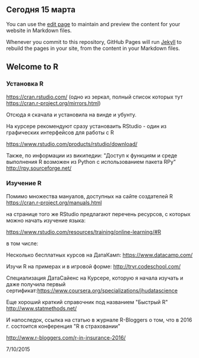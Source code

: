 ## Cегодня 15 марта

You can use the [edit page](https://github.com/NataliaTyzhinova/nataliatyzhinova.github.io/edit/master/index.md) to maintain and preview the content for your website in Markdown files.

Whenever you commit to this repository, GitHub Pages will run [Jekyll](https://jekyllrb.com/) to rebuild the pages in your site, from the content in your Markdown files.

## Welcome to R

### Установка R

https://cran.rstudio.com/ (одно из зеркал, полный список которых тут https://cran.r-project.org/mirrors.html)

Отсюда я скачала и установила на винде и убунту.

На курсере рекомендуют сразу установаить RStudio - один из графических интерфейсов для работы с R

https://www.rstudio.com/products/rstudio/download/


Также, по информации из википедии: "Доступ к функциям и среде выполнения R возможен из Python с использованием пакета RPy" http://rpy.sourceforge.net/


### Изучение R

Помимо множества мануалов, доступных на сайте создателей R https://cran.r-project.org/manuals.html

на странице того же RStudio предлагают перечень ресурсов, с которых можно начать изучение языка:

https://www.rstudio.com/resources/training/online-learning/#R

в том числе:

Несколько бесплатных курсов на ДатаКамп: https://www.datacamp.com/

Изучи R на примерах и в игровой форме: http://tryr.codeschool.com/

Специализация ДатаСайенс на Курсере, которую я начала изучать и даже получила первый сертификат:https://www.coursera.org/specializations/jhudatascience

Еще хороший краткий справочник под названием "Быстрый R" http://www.statmethods.net/

И напоследок, ссылка на статью в журнале R-Bloggers о том, что в 2016 г. состоится конференция "R в страховании"

http://www.r-bloggers.com/r-in-insurance-2016/

7/10/2015
